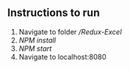 ## Instructions to run
1. Navigate to folder */Redux-Excel*
2. *NPM install*
3. *NPM start*
4. Navigate to localhost:8080


